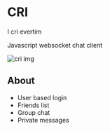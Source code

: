 # CRI
I cri evertim

Javascript websocket chat client

![cri img](https://31.media.tumblr.com/b17ce9a0b9d3ad00f2369378ef4bda50/tumblr_inline_na5ezqTLbz1rahabv.gif)

About 
------

* User based login
* Friends list
* Group chat
* Private messages